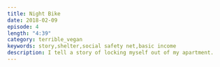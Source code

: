 ```yaml
---
title: Night Bike
date: 2018-02-09
episode: 4
length: "4:39"
category: terrible_vegan
keywords: story,shelter,social safety net,basic income
description: I tell a story of locking myself out of my apartment.
---
```

